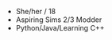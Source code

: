 - She/her / 18
- Aspiring Sims 2/3 Modder
- Python/Java/Learning C++

<!---
luujulien/luujulien is a ✨ special ✨ repository because its `README.md` (this file) appears on your GitHub profile.
You can click the Preview link to take a look at your changes.
--->
